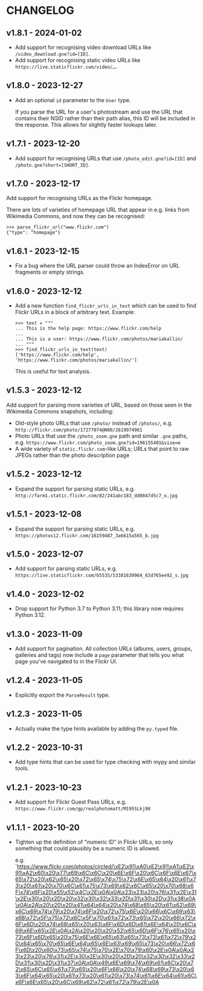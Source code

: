 # CHANGELOG

## v1.8.1 - 2024-01-02

*   Add support for recognising video download URLs like `/video_download.gne?id=[ID]`.
*   Add support for recognising static video URLs like `https://live.staticflickr.com/video/…`.

## v1.8.0 - 2023-12-27

*   Add an optional `id` parameter to the `User` type.

    If you parse the URL for a user's photostream and use the URL that contains their NSID rather than their path alias, this ID will be included in the response.
    This allows for slightly faster lookups later.

## v1.7.1 - 2023-12-20

*   Add support for recognising URLs that use `/photo_edit.gne?id=[ID]` and `/photo.gne?short=[SHORT_ID]`.

## v1.7.0 - 2023-12-17

Add support for recognising URLs as the Flickr homepage.

There are lots of varieties of homepage URL that appear in e.g. links from Wikimedia Commons, and now they can be recognised:

```pycon
>>> parse_flickr_url("www.flickr.com")
{"type": "homepage"}
```

## v1.6.1 - 2023-12-15

*   Fix a bug where the URL parser could throw an IndexError on URL fragments or empty strings.

## v1.6.0 - 2023-12-12

*   Add a new function `find_flickr_urls_in_text` which can be used to find Flickr URLs in a block of arbitrary text.
    Example:
    
    ```pycon
    >>> text = """
    ... This is the help page: https://www.flickr.com/help
    ...
    ... This is a user: https://www.flickr.com/photos/mariakallin/
    ... """
    >>> find_flickr_urls_in_text(text)
    ['https://www.flickr.com/help', 'https://www.flickr.com/photos/mariakallin/']
    ```
    
    This is useful for text analysis.

## v1.5.3 - 2023-12-12

Add support for parsing more varieties of URL, based on those seen in the Wikimedia Commons snapshots, including:

*   Old-style photo URLs that use `/photo/` instead of `/photos/`, e.g. `http://flickr.com/photo/17277074@N00/2619974961`
*   Photo URLs that use the `/photo_zoom.gne` path and similar `.gne` paths, e.g. `https://www.flickr.com/photo_zoom.gne?id=196155401&size=m`
*   A wide variety of `static.flickr.com`-like URLs; URLs that point to raw JPEGs rather than the photo description page

## v1.5.2 - 2023-12-12

*   Expand the support for parsing static URLs, e.g. `http://farm1.static.flickr.com/82/241abc183_dd0847d5c7_o.jpg`

## v1.5.1 - 2023-12-08

*   Expand the support for parsing static URLs, e.g. `https://photos12.flickr.com/16159487_3a6615a565_b.jpg`

## v1.5.0 - 2023-12-07

*   Add support for parsing static URLs, e.g. `https://live.staticflickr.com/65535/53381630964_63d765ee92_s.jpg`

## v1.4.0 - 2023-12-02

*   Drop support for Python 3.7 to Python 3.11; this library now requires Python 3.12.

## v1.3.0 - 2023-11-09

*   Add support for pagination.  All collection URLs (albums, users, groups, galleries and tags) now include a `page` parameter that tells you what page you've navigated to in the Flickr UI.

## v1.2.4 - 2023-11-05

*   Explicitly export the `ParseResult` type.

## v1.2.3 - 2023-11-05

*   Actually make the type hints available by adding the `py.typed` file.

## v1.2.2 - 2023-10-31

*   Add type hints that can be used for type checking with mypy and similar tools.

## v1.2.1 - 2023-10-23

*   Add support for Flickr Guest Pass URLs, e.g. `https://www.flickr.com/gp/realphotomatt/M195SLkj98`

## v1.1.1 - 2023-10-20

*   Tighten up the definition of "numeric ID" in Flickr URLs, so only something that could plausibly be a numeric ID is allowed.

    e.g. `https://www.flickr.com/photos/circled/\xE2\x91\xA0\xE2\x91\xA1\xE2\x91\xA2\x60\x20\x77\x69\x6C\x6C\x20\x6E\x6F\x20\x6C\x6F\x6E\x67\x65\x72\x20\x62\x65\x20\x72\x65\x74\x75\x72\x6E\x65\x64\x20\x61\x73\x20\x61\x20\x70\x6C\x61\x75\x73\x69\x62\x6C\x65\x20\x70\x68\x6F\x74\x6F\x20\x55\x52\x4C\x2E\x0A\x0A\x23\x23\x20\x76\x31\x2E\x31\x2E\x30\x20\x2D\x20\x32\x30\x32\x33\x2D\x31\x30\x2D\x31\x38\x0A\x0A\x2A\x20\x20\x20\x41\x64\x64\x20\x74\x68\x65\x20\x61\x62\x69\x6C\x69\x74\x79\x20\x74\x6F\x20\x72\x75\x6E\x20\x66\x6C\x69\x63\x6B\x72\x5F\x75\x72\x6C\x5F\x70\x61\x72\x73\x65\x72\x20\x66\x72\x6F\x6D\x20\x74\x68\x65\x20\x63\x6F\x6D\x6D\x61\x6E\x64\x20\x6C\x69\x6E\x65\x2E\x0A\x2A\x20\x20\x20\x52\x65\x6D\x6F\x76\x65\x20\x73\x6F\x6D\x65\x20\x75\x6E\x6E\x65\x63\x65\x73\x73\x61\x72\x79\x20\x64\x65\x70\x65\x6E\x64\x65\x6E\x63\x69\x65\x73\x20\x66\x72\x6F\x6D\x20\x60\x73\x65\x74\x75\x70\x2E\x70\x79\x60\x2E\x0A\x0A\x23\x23\x20\x76\x31\x2E\x30\x2E\x30\x20\x2D\x20\x32\x30\x32\x33\x2D\x31\x30\x2D\x31\x37\x0A\x0A\x49\x6E\x69\x74\x69\x61\x6C\x20\x72\x65\x6C\x65\x61\x73\x65\x20\x6F\x66\x20\x74\x68\x69\x73\x20\x63\x6F\x64\x65\x20\x61\x73\x20\x61\x20\x73\x74\x61\x6E\x64\x61\x6C\x6F\x6E\x65\x20\x6C\x69\x62\x72\x61\x72\x79\x2E\x0A